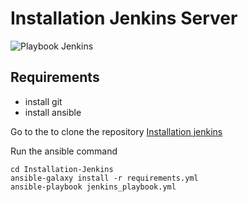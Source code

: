 # Installation Jenkins Server


![Playbook Jenkins](https://cdn.ttgtmedia.com/visuals/LeMagIT/hero_article/Logo-Jenkins.jpg)

## Requirements

* install git 
* install ansible

Go to the to clone the repository [Installation jenkins](https://github.com/AbdoulRahimBarry/Installation-Jenkins.git)

Run the ansible command

```
cd Installation-Jenkins
ansible-galaxy install -r requirements.yml
ansible-playbook jenkins_playbook.yml
```
